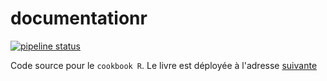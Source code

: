# documentationr

<!-- badges: start -->
[![pipeline status](https://git.stable.innovation.insee.eu/k2kfed/documentationr/badges/master/pipeline.svg)](https://git.stable.innovation.insee.eu/k2kfed/documentationr/-/commits/master)
<!-- badges: end -->

 
Code source pour le `cookbook R`. Le livre est déployée à l'adresse [suivante](http://k2kfed.pages.innovation.insee.eu/documentationr/)

